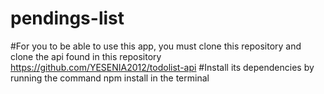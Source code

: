 # pendings-list
#For you to be able to use this app, you must clone this repository and clone the api found in this repository https://github.com/YESENIA2012/todolist-api
#Install its dependencies by running the command npm install in the terminal
